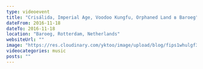 ```yaml
---
type: videoevent
title: "Crisálida, Imperial Age, Voodoo Kungfu, Orphaned Land в Baroeg"
dateFrom: 2016-11-18
dateTo: 2016-11-18
location: "Baroeg, Rotterdam, Netherlands"
websiteUrl: ""
image: "https://res.cloudinary.com/yktoo/image/upload/blog/fips1whulgf31080.jpg"
videocategories: music
posts: ""
---
```

